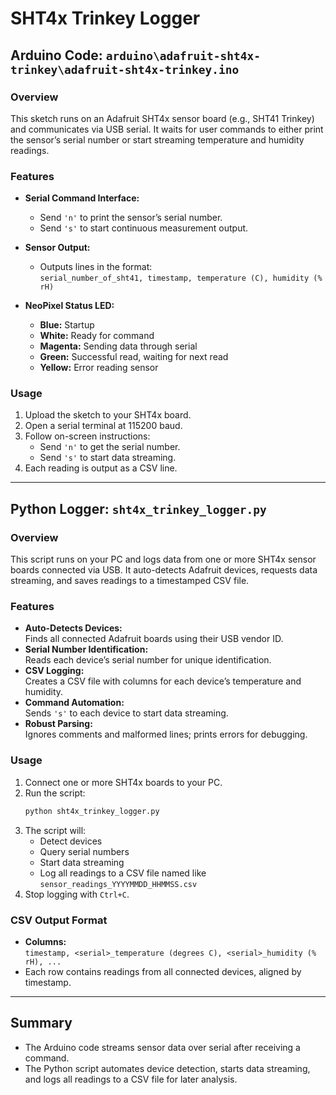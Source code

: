 # SHT4x Trinkey Logger

## Arduino Code: `arduino\adafruit-sht4x-trinkey\adafruit-sht4x-trinkey.ino`

### Overview
This sketch runs on an Adafruit SHT4x sensor board (e.g., SHT41 Trinkey) and communicates via USB serial. It waits for user commands to either print the sensor’s serial number or start streaming temperature and humidity readings.

### Features

- **Serial Command Interface:**
  - Send `'n'` to print the sensor’s serial number.
  - Send `'s'` to start continuous measurement output.

- **Sensor Output:**
  - Outputs lines in the format:  
    `serial_number_of_sht41, timestamp, temperature (C), humidity (% rH)`

- **NeoPixel Status LED:**
  - **Blue:** Startup
  - **White:** Ready for command
  - **Magenta:** Sending data through serial
  - **Green:** Successful read, waiting for next read
  - **Yellow:** Error reading sensor

### Usage

1. Upload the sketch to your SHT4x board.
2. Open a serial terminal at 115200 baud.
3. Follow on-screen instructions:
    - Send `'n'` to get the serial number.
    - Send `'s'` to start data streaming.
4. Each reading is output as a CSV line.

---

## Python Logger: `sht4x_trinkey_logger.py`

### Overview
This script runs on your PC and logs data from one or more SHT4x sensor boards connected via USB. It auto-detects Adafruit devices, requests data streaming, and saves readings to a timestamped CSV file.

### Features

- **Auto-Detects Devices:**  
  Finds all connected Adafruit boards using their USB vendor ID.
- **Serial Number Identification:**  
  Reads each device’s serial number for unique identification.
- **CSV Logging:**  
  Creates a CSV file with columns for each device’s temperature and humidity.
- **Command Automation:**  
  Sends `'s'` to each device to start data streaming.
- **Robust Parsing:**  
  Ignores comments and malformed lines; prints errors for debugging.

### Usage

1. Connect one or more SHT4x boards to your PC.
2. Run the script:
    ```sh
    python sht4x_trinkey_logger.py
    ```
3. The script will:
    - Detect devices
    - Query serial numbers
    - Start data streaming
    - Log all readings to a CSV file named like `sensor_readings_YYYYMMDD_HHMMSS.csv`
4. Stop logging with `Ctrl+C`.

### CSV Output Format

- **Columns:**  
  `timestamp, <serial>_temperature (degrees C), <serial>_humidity (% rH), ...`
- Each row contains readings from all connected devices, aligned by timestamp.

---

## Summary

- The Arduino code streams sensor data over serial after receiving a command.
- The Python script automates device detection, starts data streaming, and logs all readings to a CSV file for later analysis.